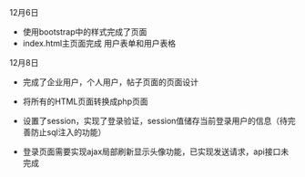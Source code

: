 
12月6日 
- 使用bootstrap中的样式完成了页面
- index.html主页面完成 用户表单和用户表格

12月8日 
- 完成了企业用户，个人用户，帖子页面的页面设计


- 将所有的HTML页面转换成php页面
- 设置了session，实现了登录验证，session值储存当前登录用户的信息（待完善防止sql注入的功能）
- 登录页面需要实现ajax局部刷新显示头像功能，已实现发送请求，api接口未完成
